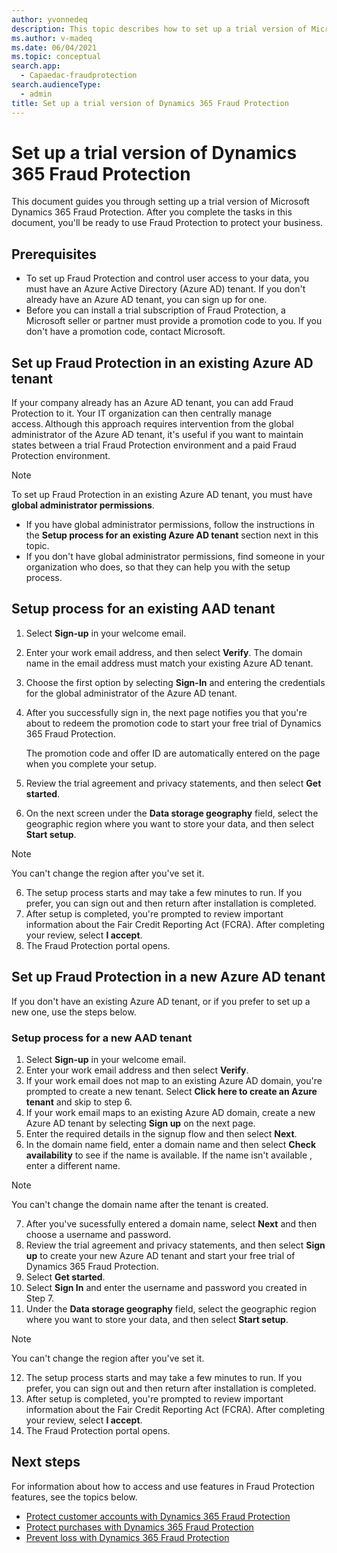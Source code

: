 ```yaml
---
author: yvonnedeq
description: This topic describes how to set up a trial version of Microsoft Dynamics 365 Fraud Protection.
ms.author: v-madeq
ms.date: 06/04/2021
ms.topic: conceptual
search.app: 
  - Capaedac-fraudprotection
search.audienceType:
  - admin
title: Set up a trial version of Dynamics 365 Fraud Protection
---
```


# Set up a trial version of Dynamics 365 Fraud Protection

This document guides you through setting up a trial version of Microsoft Dynamics 365 Fraud Protection. After you complete the tasks in this document, you'll be ready to use Fraud Protection to protect your business.

## Prerequisites

- To set up Fraud Protection and control user access to your data, you must have an Azure Active Directory (Azure AD) tenant. If you don't already have an Azure AD tenant, you can sign up for one.
- Before you can install a trial subscription of Fraud Protection, a Microsoft seller or partner must provide a promotion code to you. If you don't have a promotion code, contact Microsoft.

## Set up Fraud Protection in an existing Azure AD tenant	

If your company already has an Azure AD tenant, you can add Fraud Protection to it. Your IT organization can then centrally manage access. Although this approach requires intervention from the global administrator of the Azure AD tenant, it's useful if you want to maintain states between a trial Fraud Protection environment and a paid Fraud Protection environment.

  > [!NOTE]
  > To set up Fraud Protection in an existing Azure AD tenant, you must have **global administrator permissions**.


- If you have global administrator permissions, follow the instructions in the **Setup process for an existing Azure AD tenant** section next in this topic.	
- If you don't have global administrator permissions, find someone in your organization who does, so that they can help you with the setup process.	

## Setup process for an existing AAD tenant	

1.	Select **Sign-up** in your welcome email.	
2.	Enter your work email address, and then select **Verify**. The domain name in the email address must match your existing Azure AD tenant.	
3.	Choose the first option by selecting **Sign-In** and entering the credentials for the global administrator of the Azure AD tenant. 
4.	After you successfully sign in, the next page notifies you that you're about to redeem the promotion code to start your free trial of Dynamics 365 Fraud Protection.	

  	The promotion code and offer ID are automatically entered on the page when you complete your setup.	

4.	Review the trial agreement and privacy statements, and then select **Get started**.	
5.	On the next screen under the **Data storage geography** field, select the geographic region where you want to store your data, and then select **Start setup**.	

  > [!NOTE]
  > You can't change the region after you've set it.	

6.	The setup process starts and may take a few minutes to run. If you prefer, you can sign out and then return after installation is completed.	
7.	After setup is completed, you're prompted to review important information about the Fair Credit Reporting Act (FCRA). After completing your review, select **I accept**.	
8.	The Fraud Protection portal opens.	
	

## Set up Fraud Protection in a new Azure AD tenant	

If you don't have an existing Azure AD tenant, or if you prefer to set up a new one, use the steps below.	

### Setup process for a new AAD tenant 	

1.	Select **Sign-up** in your welcome email.	
2.	Enter your work email address and then select **Verify**.	
3.	If your work email does not map to an existing Azure AD domain, you're prompted to create a new tenant. Select **Click here to create an Azure tenant** and skip to step 6.
4.	If your work email maps to an existing Azure AD domain, create a new Azure AD tenant by selecting **Sign up** on the next page.
5.	Enter the required details in the signup flow and then select **Next**.	
6.	In the domain name field, enter a domain name and then select **Check availability** to see if the name is available. If the name isn't available , enter a different name.

  > [!NOTE]
  > You can't change the domain name after the tenant is created.	

7.	After you've sucessfully entered a domain name, select **Next** and then choose a username and password.
8.	Review the trial agreement and privacy statements, and then select **Sign up** to create your new Azure AD tenant and start your free trial of Dynamics 365 Fraud Protection.
9.	Select **Get started**.	
10.	Select **Sign In** and enter the username and password you created in Step 7.
11.	Under the **Data storage geography** field, select the geographic region where you want to store your data, and then select **Start setup**.	

  > [!NOTE]
  > You can't change the region after you've set it.	

12. The setup process starts and may take a few minutes to run. If you prefer, you can sign out and then return after installation is completed.	
13. After setup is completed, you're prompted to review important information about the Fair Credit Reporting Act (FCRA). After completing your review, select **I accept**.	
14.	The Fraud Protection portal opens.	

## Next steps

For information about how to access and use features in Fraud Protection features, see the topics below.

- [Protect customer accounts with Dynamics 365 Fraud Protection](promocode-set-up-account-protection.md)
-	[Protect purchases with Dynamics 365 Fraud Protection](promocode-set-up-purchase-protection.md)
-	[Prevent loss with Dynamics 365 Fraud Protection](promocode-set-up-loss-prevention.md)
